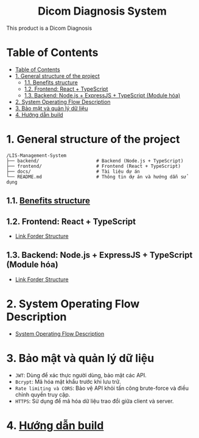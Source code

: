 <h1 align="center">Dicom Diagnosis System</h1>

This product is a Dicom Diagnosis

# Table of Contents

- [Table of Contents](#table-of-contents)
- [1. General structure of the project](#1-general-structure-of-the-project)
  - [1.1. Benefits structure](#11-benefits-structure)
  - [1.2. Frontend: React + TypeScript](#12-frontend-react--typescript)
  - [1.3. Backend: Node.js + ExpressJS + TypeScript (Module hóa)](#13-backend-nodejs--expressjs--typescript-module-hóa)
- [2. System Operating Flow Description](#2-system-operating-flow-description)
- [3. Bảo mật và quản lý dữ liệu](#3-bảo-mật-và-quản-lý-dữ-liệu)
- [4. Hướng dẫn build](#4-hướng-dẫn-build)

# 1. General structure of the project

```
/LIS-Management-System
├── backend/                     # Backend (Node.js + TypeScript)
├── frontend/                    # Frontend (React + TypeScript)
├── docs/                        # Tài liệu dự án
└── README.md                    # Thông tin dự án và hướng dẫn sử dụng
```

## 1.1. [Benefits structure](docs/structures/Benefits.md)

## 1.2. Frontend: React + TypeScript

- [Link Forder Structure](docs/structures/FRONTEND.md)

## 1.3. Backend: Node.js + ExpressJS + TypeScript (Module hóa)

- [Link Forder Structure](docs/structures/BACKEND.md)

# 2. System Operating Flow Description

- [System Operating Flow Description](docs/structures/SystemOperatingFlowDescription.md)

# 3. Bảo mật và quản lý dữ liệu

- `JWT`: Dùng để xác thực người dùng, bảo mật các API.
- `Bcrypt`: Mã hóa mật khẩu trước khi lưu trữ.
- `Rate limiting và CORS`: Bảo vệ API khỏi tấn công brute-force và điều chỉnh quyền truy cập.
- `HTTPS`: Sử dụng để mã hóa dữ liệu trao đổi giữa client và server.

# 4. [Hướng dẫn build](./SETUP.md)


